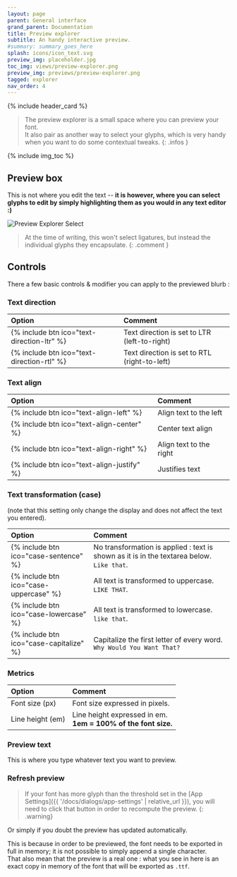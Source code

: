 ```yaml
---
layout: page
parent: General interface
grand_parent: Documentation
title: Preview explorer
subtitle: An handy interactive preview.
#summary: summary_goes_here
splash: icons/icon_text.svg
preview_img: placeholder.jpg
toc_img: views/preview-explorer.png
preview_img: previews/preview-explorer.png
tagged: explorer
nav_order: 4
---
```


{% include header_card %}

>The preview explorer is a small space where you can preview your font.  
>It also pair as another way to select your glyphs, which is very handy when you want to do some contextual tweaks.
{: .infos }

{% include img_toc %}

## Preview box
This is not where you edit the text -- **it is however, where you can select glyphs to edit by simply highlighting them as you would in any text editor :)**

![Preview Explorer Select](/assets/images/views/preview-explorer-select.png)

>At the time of writing, this won't select ligatures, but instead the individual glyphs they encapsulate.
{: .comment }

## Controls

There a few basic controls & modifier you can apply to the previewed blurb :

### Text direction

| Option       | Comment          |
|:-------------|:------------------|
| {% include btn ico="text-direction-ltr" %} | Text direction is set to LTR (left-to-right) |
| {% include btn ico="text-direction-rtl" %} | Text direction is set to RTL (right-to-left) |

### Text align

| Option       | Comment          |
|:-------------|:------------------|
| {% include btn ico="text-align-left" %} | Align text to the left |
| {% include btn ico="text-align-center" %} | Center text align |
| {% include btn ico="text-align-right" %} | Align text to the right |
| {% include btn ico="text-align-justify" %} | Justifies text |

### Text transformation (case)

(note that this setting only change the display and does not affect the text you entered).

| Option       | Comment          |
|:-------------|:------------------|
| {% include btn ico="case-sentence" %} | No transformation is applied : text is shown as it is in the textarea below. `Like that`. |
| {% include btn ico="case-uppercase" %} | All text is transformed to uppercase. `LIKE THAT`. |
| {% include btn ico="case-lowercase" %} | All text is transformed to lowercase. `like that`. |
| {% include btn ico="case-capitalize" %} | Capitalize the first letter of every word. `Why Would You Want That?` |

### Metrics

| Option       | Comment          |
|:-------------|:------------------|
| Font size (px) | Font size expressed in pixels. |
| Line height (em) | Line height expressed in em.<br>**1em = 100% of the font size.** |

### Preview text
This is where you type whatever text you want to preview.

### Refresh preview

>If your font has more glyph than the threshold set in the [App Settings]({{ '/docs/dialogs/app-settings' | relative_url }}), you will need to click that button in order to recompute the preview.
{: .warning}

Or simply if you doubt the preview has updated automatically.

This is because in order to be previewed, the font needs to be exported in full in memory; it is not possible to simply append a single character.  
That also mean that the preview is a real one : what you see in here is an exact copy in memory of the font that will be exported as `.ttf`.
